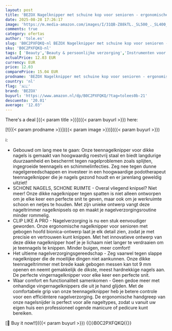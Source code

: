 ```yaml
---
layout: post
title: 'BEZOX Nagelknipper met schuine kop voor senioren - ergonomische teennagelknipper voor dikke nagels  premium stalen nagelknipper met vanger voor mannen en vrouwen  zwart '
date: 2025-08-28 17:26:17
image: 'https://m.media-amazon.com/images/I/31QB-Z88kTL._SL500_._SL400_.jpg'
comments: true
category: ofertas
author: 'tole.es'
slug: 'B0C2PXFQKQ-nl BEZOX Nagelknipper met schuine kop voor senioren -...'
sku: 'B0C2PXFQKQ-nl'
tags: [ 'Beauty','Beauty & persoonlijke verzorging','Instrumenten voor mani- & pedicures','Manicure- & pedicureproducten','Nagelknippers','bezox','🇳🇱', ]
actualPrice: 12.03 EUR
currency: EUR
price: 12.03
comparePrice: 15.04 EUR
prodname: 'BEZOX Nagelknipper met schuine kop voor senioren - ergonomische teennagelknipper voor dikke nagels  premium stalen nagelknipper met vanger voor mannen en vrouwen  zwart '
country: 'nl'
flag: '🇳🇱'
brand: 'BEZOX'
buyurl: 'https://www.amazon.nl/dp/B0C2PXFQKQ/?tag=tolees0b-21'
descuento: '20.01'
average: '12.03'
---
```


There's a deal [{{< param title >}}]({{< param buyurl >}})  here:

[![{{< param prodname >}}]({{< param image >}})]({{< param buyurl >}})

ℹ️:

- Gebouwd om lang mee te gaan: Onze teennagelknipper voor dikke nagels is gemaakt van hoogwaardig roestvrij staal en biedt langdurige duurzaamheid en beschermt tegen nagelproblemen zoals splijten, ingegroeide teennagels en schimmelinfecties. Zeg nee tegen dunne nagelgereedschappen en investeer in een hoogwaardige podotherapeut teennagelknipper die je nagels gezond houdt en er jarenlang geweldig uitziet!
- SCHONE NAGELS, SCHONE RUIMTE - Overal vliegend knipsel? Niet meer! Onze dikke nagelknipper tegen spatten is niet alleen ontworpen om je elke keer een perfecte snit te geven, maar ook om je werkruimte schoon en netjes te houden. Met zijn unieke ontwerp vangt deze nageltrimmer nagelknipsels op en maakt je nagelverzorgingsroutine minder rommelig.
- CLIP LIKE A PRO - Nagelverzorging is nu een stuk eenvoudiger geworden. Onze ergonomische nagelknipper voor senioren met gebogen hoofd bionica-ontwerp laat je elk detail zien, zodat je met precisie en vertrouwen kunt knippen. Met het innovatieve ontwerp van deze dikke nagelknipper hoef je je lichaam niet langer te verdraaien om je teennagels te knippen. Minder buigen, meer comfort!
- Het ultieme nagelverzorgingsgereedschap - Zeg vaarwel tegen slappe nagelknipper die de moeilijke dingen niet aankunnen. Onze dikke teennageltrimmer met brede kaak gebogen messen kan tot 9 mm openen en neemt gemakkelijk de dikste, meest hardnekkige nagels aan. De perfecte vingernagelknipper voor elke keer een perfecte snit.
- Waar comfort en functionaliteit samenkomen - Geen gedoe meer met onhandige vingernagelknippers die uit je hand glijden. Met de comfortabele grip van onze teennagelknipper heb je betere controle voor een efficiëntere nagelverzorging. De ergonomische handgreep van onze nagelsnijder is perfect voor alle nageltypes, zodat u vanuit uw eigen huis een professioneel ogende manicure of pedicure kunt bereiken.

[🛒 Buy it now!!]({{< param buyurl >}})
{{<world>}}B0C2PXFQKQ{{</world>}}
